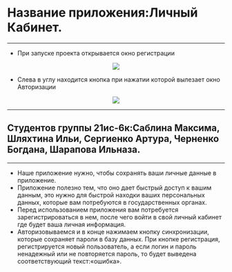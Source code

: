 # Название приложения:Личный Кабинет.

 -----
* При запуске проекта открывается окно регистрации

<p align ="center"><a href="https://github.com/SergienkoArtur/WpfApp3.git" target="_blank"><img src="https://i.imgur.com/wYumph9.png" src=width="500"></a></p>

* Слева в углу находится кнопка при нажатии которой вылезает окно Авторизации

<p align ="center"><a href="https://github.com/SergienkoArtur/WpfApp3.git" target="_blank"><img src="https://i.imgur.com/pvmeQ69.png" src=width="500"></a></p>

 -----


 
## Студентов группы 21ис-6к:Саблина Максима, Шляхтина Ильи, Сергиенко Артура, Черненко Богдана, Шарапова Ильназа.

 -----

* Наше приложение нужно, чтобы сохранять ваши личные данные в приложение.
* Приложение полезно тем, что оно дает быстрый доступ к вашим данным, это нужно для быстрой находки ваших персональных данных, которые вам потребуются в государственных органах. 
* Перед использованием приложения вам потребуется зарегистрироваться в нем, после чего войти в свой личный кабинет где будет ваша личная информация.
* Авторизовываемся и в конце нажимаем кнопку синхронизации, которые сохраняет пароли в базу данных. При кнопке регистрация, регистрируется новый пользователь, а если логин и пароль ненадежный или не повторяется пароль, то будет выведена соответствующий текст:«ошибка».
